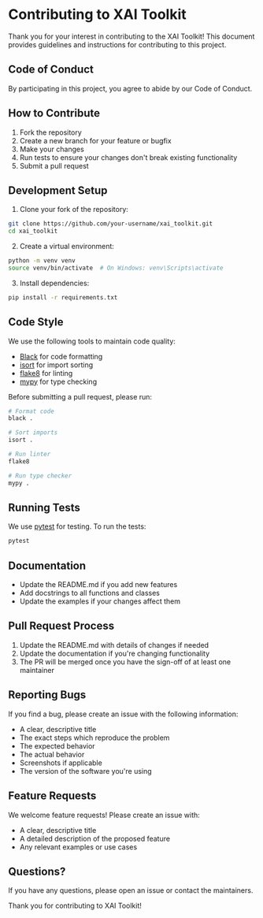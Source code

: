 # Contributing to XAI Toolkit

Thank you for your interest in contributing to the XAI Toolkit! This document provides guidelines and instructions for contributing to this project.

## Code of Conduct

By participating in this project, you agree to abide by our Code of Conduct.

## How to Contribute

1. Fork the repository
2. Create a new branch for your feature or bugfix
3. Make your changes
4. Run tests to ensure your changes don't break existing functionality
5. Submit a pull request

## Development Setup

1. Clone your fork of the repository:
```bash
git clone https://github.com/your-username/xai_toolkit.git
cd xai_toolkit
```

2. Create a virtual environment:
```bash
python -m venv venv
source venv/bin/activate  # On Windows: venv\Scripts\activate
```

3. Install dependencies:
```bash
pip install -r requirements.txt
```

## Code Style

We use the following tools to maintain code quality:

- [Black](https://github.com/psf/black) for code formatting
- [isort](https://pycqa.github.io/isort/) for import sorting
- [flake8](https://flake8.pycqa.org/) for linting
- [mypy](http://mypy-lang.org/) for type checking

Before submitting a pull request, please run:

```bash
# Format code
black .

# Sort imports
isort .

# Run linter
flake8

# Run type checker
mypy .
```

## Running Tests

We use [pytest](https://docs.pytest.org/) for testing. To run the tests:

```bash
pytest
```

## Documentation

- Update the README.md if you add new features
- Add docstrings to all functions and classes
- Update the examples if your changes affect them

## Pull Request Process

1. Update the README.md with details of changes if needed
2. Update the documentation if you're changing functionality
3. The PR will be merged once you have the sign-off of at least one maintainer

## Reporting Bugs

If you find a bug, please create an issue with the following information:

- A clear, descriptive title
- The exact steps which reproduce the problem
- The expected behavior
- The actual behavior
- Screenshots if applicable
- The version of the software you're using

## Feature Requests

We welcome feature requests! Please create an issue with:

- A clear, descriptive title
- A detailed description of the proposed feature
- Any relevant examples or use cases

## Questions?

If you have any questions, please open an issue or contact the maintainers.

Thank you for contributing to XAI Toolkit! 